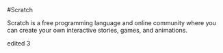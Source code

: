 #Scratch
Scratch is a free programming language and online community where you can create your own interactive stories, games, and animations.
edited 3